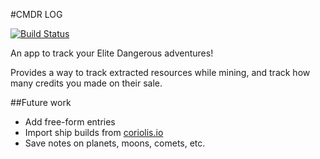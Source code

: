#CMDR LOG

[![Build Status](https://travis-ci.org/ageiersbach/cmdr-log.svg?branch=master)](https://travis-ci.org/ageiersbach/cmdr-log)

An app to track your Elite Dangerous adventures!

Provides a way to track extracted resources while mining, and track how many credits you made on their sale.

##Future work

* Add free-form entries
* Import ship builds from [coriolis.io](http://coriolis.io/)
* Save notes on planets, moons, comets, etc.
